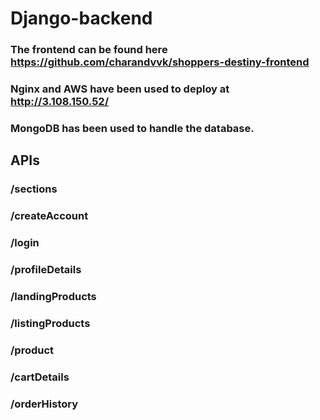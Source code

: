 # Django-backend

### The frontend can be found here https://github.com/charandvvk/shoppers-destiny-frontend
### Nginx and AWS have been used to deploy at http://3.108.150.52/
### MongoDB has been used to handle the database.

## APIs

### /sections
### /createAccount
### /login
### /profileDetails
### /landingProducts
### /listingProducts
### /product
### /cartDetails
### /orderHistory
